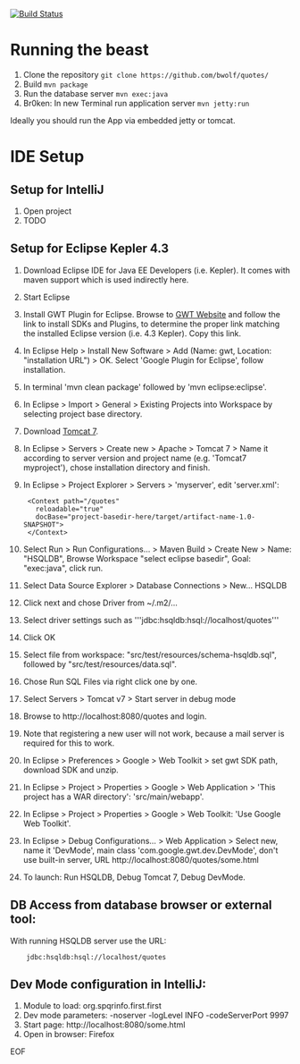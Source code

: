 [![Build Status](https://travis-ci.org/bwolf/quotes.png?branch=master)](https://travis-ci.org/bwolf/quotes)

# Running the beast
1. Clone the repository `git clone https://github.com/bwolf/quotes/`
2. Build `mvn package`
3. Run the database server `mvn exec:java`
4. Br0ken: In new Terminal run application server `mvn jetty:run`

Ideally you should run the App via embedded jetty or tomcat.

# IDE Setup

## Setup for IntelliJ
1. Open project
2. TODO

## Setup for Eclipse Kepler 4.3
1. Download Eclipse IDE for Java EE Developers (i.e. Kepler). It comes with maven support which is used indirectly here.
2. Start Eclipse
3. Install GWT Plugin for Eclipse. Browse to [GWT Website](http://www.gwtproject.org/download.html) and follow the link to install SDKs and Plugins, to determine the proper link matching the installed Eclipse version (i.e. 4.3 Kepler). Copy this link.
4. In Eclipse Help > Install New Software > Add (Name: gwt, Location: "installation URL") > OK. Select 'Google Plugin for Eclipse', follow installation.
5. In terminal 'mvn clean package' followed by 'mvn eclipse:eclipse'.
6. In Eclipse > Import > General > Existing Projects into Workspace by selecting project base directory.
7. Download [Tomcat 7](http://tomcat.apache.org).
8. In Eclipse > Servers > Create new > Apache > Tomcat 7 > Name it according to server version and project name (e.g. 'Tomcat7 myproject'), chose installation directory and finish.
9. In Eclipse > Project Explorer > Servers > 'myserver', edit 'server.xml':

        <Context path="/quotes"
          reloadable="true"
          docBase="project-basedir-here/target/artifact-name-1.0-SNAPSHOT">
        </Context>

10. Select Run > Run Configurations… > Maven Build > Create New > Name: "HSQLDB", Browse Workspace "select eclipse basedir", Goal: "exec:java", click run.
11. Select Data Source Explorer > Database Connections > New… HSQLDB
12. Click next and chose Driver from ~/.m2/…
13. Select driver settings such as '''jdbc:hsqldb:hsql://localhost/quotes'''
14. Click OK
15. Select file from workspace: "src/test/resources/schema-hsqldb.sql", followed by "src/test/resources/data.sql".
16. Chose Run SQL Files via right click one by one.
17. Select Servers > Tomcat v7 > Start server in debug mode
18. Browse to http://localhost:8080/quotes and login.
19. Note that registering a new user will not work, because a mail server is required for this to work.
20. In Eclipse > Preferences > Google > Web Toolkit > set gwt SDK path, download SDK and unzip.
21. In Eclipse > Project > Properties > Google > Web Application > 'This project has a WAR directory': 'src/main/webapp'.
22. In Eclipse > Project > Properties > Google > Web Toolkit: 'Use Google Web Toolkit'.
22. In Eclipse > Debug Configurations… > Web Application > Select new, name it 'DevMode', main class 'com.google.gwt.dev.DevMode', don't use built-in server, URL http://localhost:8080/quotes/some.html
23. To launch: Run HSQLDB, Debug Tomcat 7, Debug DevMode.

## DB Access from database browser or external tool:
With running HSQLDB server use the URL:

        jdbc:hsqldb:hsql://localhost/quotes

## Dev Mode configuration in IntelliJ:
1. Module to load: org.spqrinfo.first.first
2. Dev mode parameters: -noserver -logLevel INFO -codeServerPort 9997
3. Start page: http://localhost:8080/some.html
4. Open in browser: Firefox

EOF
